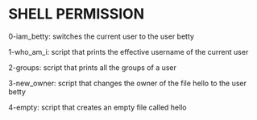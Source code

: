 # SHELL PERMISSION

0-iam_betty: switches the current user to the user betty

1-who_am_i: script that prints the effective username of the current user

2-groups: script that  prints all the groups of a user

3-new_owner: script that changes the owner of the file hello to the user betty

4-empty:  script that creates an empty file called hello
